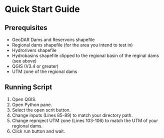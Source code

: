 # Quick Start Guide

## Prerequisites
* GeoDAR Dams and Reservoirs shapefile 
* Regional dams shapefile (for the area you intend to test in)
* Hydrorivers shapefile 
* Hydrobasins shapefile clipped to the regional basin of the reginal dams (see above)
* QGIS (V3.4 or greater)
* UTM zone of the regional dams

## Running Script
1. Open QGIS.
2. Open Python pane.
3. Select the open scrit button.
4. Change inputs (Lines 85-89) to match your directory path.
5. Change reproject UTM zone (Lines 103-106) to match the UTM of your regional dams.
6. Click run button and wait.

